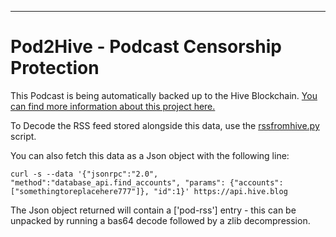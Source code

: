 

--------

# Pod2Hive - Podcast Censorship Protection 

This Podcast is being automatically backed up to the Hive Blockchain. [You can find more information about this project here.](https://github.com/brianoflondon/pod2hive)

To Decode the RSS feed stored alongside this data, use the [rssfromhive.py](https://github.com/brianoflondon/pod2hive/blob/main/rssfromhive.py) script.

You can also fetch this data as a Json object with the following line:

```curl -s --data '{"jsonrpc":"2.0", "method":"database_api.find_accounts", "params": {"accounts":["somethingtoreplacehere777"]}, "id":1}' https://api.hive.blog```

The Json object returned will contain a ['pod-rss'] entry - this can be unpacked by running a bas64 decode followed by a zlib decompression. 
